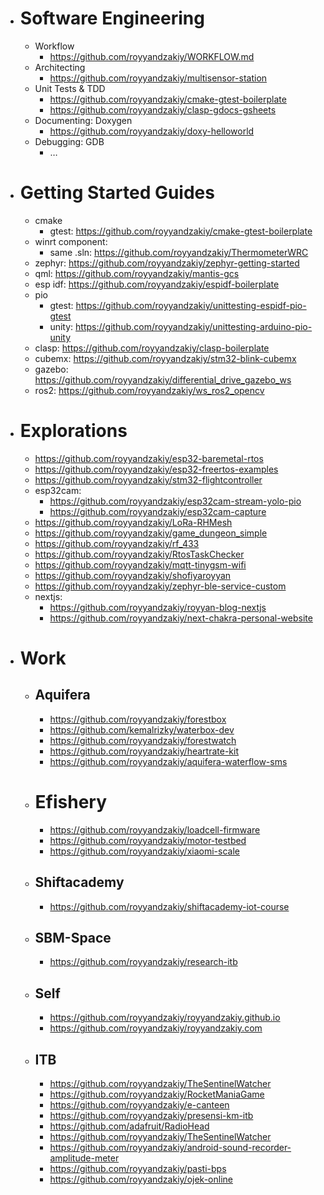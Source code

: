 - # Software Engineering
    - Workflow
        - https://github.com/royyandzakiy/WORKFLOW.md
    - Architecting
        - https://github.com/royyandzakiy/multisensor-station
    - Unit Tests & TDD
        - https://github.com/royyandzakiy/cmake-gtest-boilerplate
        - https://github.com/royyandzakiy/clasp-gdocs-gsheets
    - Documenting: Doxygen
        - https://github.com/royyandzakiy/doxy-helloworld
    - Debugging: GDB
        - …
- # Getting Started Guides
    - cmake
        - gtest: https://github.com/royyandzakiy/cmake-gtest-boilerplate
    - winrt component: 
        - same .sln: https://github.com/royyandzakiy/ThermometerWRC
    - zephyr: https://github.com/royyandzakiy/zephyr-getting-started
    - qml: https://github.com/royyandzakiy/mantis-gcs
    - esp idf: https://github.com/royyandzakiy/espidf-boilerplate
    - pio
        - gtest: https://github.com/royyandzakiy/unittesting-espidf-pio-gtest
        - unity: https://github.com/royyandzakiy/unittesting-arduino-pio-unity
    - clasp: https://github.com/royyandzakiy/clasp-boilerplate
    - cubemx: https://github.com/royyandzakiy/stm32-blink-cubemx
    - gazebo: https://github.com/royyandzakiy/differential_drive_gazebo_ws
    - ros2: https://github.com/royyandzakiy/ws_ros2_opencv
- # Explorations
    - https://github.com/royyandzakiy/esp32-baremetal-rtos
    - https://github.com/royyandzakiy/esp32-freertos-examples
    - https://github.com/royyandzakiy/stm32-flightcontroller
    - esp32cam:
        - https://github.com/royyandzakiy/esp32cam-stream-yolo-pio
        - https://github.com/royyandzakiy/esp32cam-capture
    - https://github.com/royyandzakiy/LoRa-RHMesh
    - https://github.com/royyandzakiy/game_dungeon_simple
    - https://github.com/royyandzakiy/rf_433
    - https://github.com/royyandzakiy/RtosTaskChecker
    - https://github.com/royyandzakiy/mqtt-tinygsm-wifi
    - https://github.com/royyandzakiy/shofiyaroyyan
    - https://github.com/royyandzakiy/zephyr-ble-service-custom
    - nextjs:
        - https://github.com/royyandzakiy/royyan-blog-nextjs
        - https://github.com/royyandzakiy/next-chakra-personal-website
- # Work
    - ## Aquifera
        - https://github.com/royyandzakiy/forestbox
        - https://github.com/kemalrizky/waterbox-dev
        - https://github.com/royyandzakiy/forestwatch
        - https://github.com/royyandzakiy/heartrate-kit
        - https://github.com/royyandzakiy/aquifera-waterflow-sms
    - # Efishery
        - https://github.com/royyandzakiy/loadcell-firmware
        - https://github.com/royyandzakiy/motor-testbed
        - https://github.com/royyandzakiy/xiaomi-scale
    - ## Shiftacademy
        - https://github.com/royyandzakiy/shiftacademy-iot-course
    - ## SBM-Space
        - https://github.com/royyandzakiy/research-itb
    - ## Self
        - https://github.com/royyandzakiy/royyandzakiy.github.io
        - https://github.com/royyandzakiy/royyandzakiy.com
    - ## ITB
        - https://github.com/royyandzakiy/TheSentinelWatcher
        - https://github.com/royyandzakiy/RocketManiaGame
        - https://github.com/royyandzakiy/e-canteen
        - https://github.com/royyandzakiy/presensi-km-itb
        - https://github.com/adafruit/RadioHead
        - https://github.com/royyandzakiy/TheSentinelWatcher
        - https://github.com/royyandzakiy/android-sound-recorder-amplitude-meter
        - https://github.com/royyandzakiy/pasti-bps
        - https://github.com/royyandzakiy/ojek-online